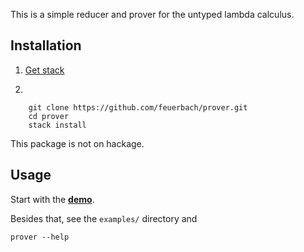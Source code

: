 This is a simple reducer and prover for the untyped lambda calculus.

## Installation

1. [Get stack](https://github.com/commercialhaskell/stack#how-to-install)

2. 

        git clone https://github.com/feuerbach/prover.git
        cd prover
        stack install

This package is not on hackage.

## Usage

Start with the **[demo][]**.

[demo]: https://ro-che.info/articles/2015-05-27-prover

Besides that, see the `examples/` directory and

    prover --help
